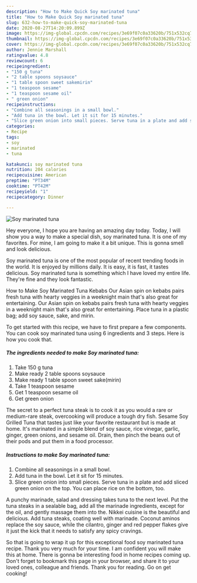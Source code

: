 ```yaml
---
description: "How to Make Quick Soy marinated tuna"
title: "How to Make Quick Soy marinated tuna"
slug: 632-how-to-make-quick-soy-marinated-tuna
date: 2020-08-27T14:20:09.899Z
image: https://img-global.cpcdn.com/recipes/3e69f07c0a33620b/751x532cq70/soy-marinated-tuna-recipe-main-photo.jpg
thumbnail: https://img-global.cpcdn.com/recipes/3e69f07c0a33620b/751x532cq70/soy-marinated-tuna-recipe-main-photo.jpg
cover: https://img-global.cpcdn.com/recipes/3e69f07c0a33620b/751x532cq70/soy-marinated-tuna-recipe-main-photo.jpg
author: Jennie Marshall
ratingvalue: 4.8
reviewcount: 6
recipeingredient:
- "150 g tuna"
- "2 table spoons soysauce"
- "1 table spoon sweet sakemirin"
- "1 teaspoon sesame"
- "1 teaspoon sesame oil"
- " green onion"
recipeinstructions:
- "Combine all seasonings in a small bowl."
- "Add tuna in the bowl. Let it sit for 15 minutes."
- "Slice green onion into small pieces. Serve tuna in a plate and add sliced green onion on the top. You can place rice on the bottom, too."
categories:
- Recipe
tags:
- soy
- marinated
- tuna

katakunci: soy marinated tuna 
nutrition: 204 calories
recipecuisine: American
preptime: "PT34M"
cooktime: "PT42M"
recipeyield: "1"
recipecategory: Dinner

---
```



![Soy marinated tuna](https://img-global.cpcdn.com/recipes/3e69f07c0a33620b/751x532cq70/soy-marinated-tuna-recipe-main-photo.jpg)

Hey everyone, I hope you are having an amazing day today. Today, I will show you a way to make a special dish, soy marinated tuna. It is one of my favorites. For mine, I am going to make it a bit unique. This is gonna smell and look delicious.

Soy marinated tuna is one of the most popular of recent trending foods in the world. It is enjoyed by millions daily. It is easy, it is fast, it tastes delicious. Soy marinated tuna is something which I have loved my entire life. They're fine and they look fantastic.

How to Make Soy Marinated Tuna Kebabs Our Asian spin on kebabs pairs fresh tuna with hearty veggies in a weeknight main that&#39;s also great for entertaining. Our Asian spin on kebabs pairs fresh tuna with hearty veggies in a weeknight main that&#39;s also great for entertaining. Place tuna in a plastic bag; add soy sauce, sake, and mirin.


To get started with this recipe, we have to first prepare a few components. You can cook soy marinated tuna using 6 ingredients and 3 steps. Here is how you cook that.

<!--inarticleads1-->

##### The ingredients needed to make Soy marinated tuna:

1. Take 150 g tuna
1. Make ready 2 table spoons soysauce
1. Make ready 1 table spoon sweet sake(mirin)
1. Take 1 teaspoon sesame
1. Get 1 teaspoon sesame oil
1. Get  green onion


The secret to a perfect tuna steak is to cook it as you would a rare or medium-rare steak, overcooking will produce a tough dry fish. Sesame Soy Grilled Tuna that tastes just like your favorite restaurant but is made at home. It&#39;s marinated in a simple blend of soy sauce, rice vinegar, garlic, ginger, green onions, and sesame oil. Drain, then pinch the beans out of their pods and put them in a food processor. 

<!--inarticleads2-->

##### Instructions to make Soy marinated tuna:

1. Combine all seasonings in a small bowl.
1. Add tuna in the bowl. Let it sit for 15 minutes.
1. Slice green onion into small pieces. Serve tuna in a plate and add sliced green onion on the top. You can place rice on the bottom, too.


A punchy marinade, salad and dressing takes tuna to the next level. Put the tuna steaks in a sealable bag, add all the marinade ingredients, except for the oil, and gently massage them into the. Nikkei cuisine is the beautiful and delicious. Add tuna steaks, coating well with marinade. Coconut aminos replace the soy sauce, while the cilantro, ginger and red pepper flakes give it just the kick that it needs to satisfy any spicy cravings. 

So that is going to wrap it up for this exceptional food soy marinated tuna recipe. Thank you very much for your time. I am confident you will make this at home. There is gonna be interesting food in home recipes coming up. Don't forget to bookmark this page in your browser, and share it to your loved ones, colleague and friends. Thank you for reading. Go on get cooking!

